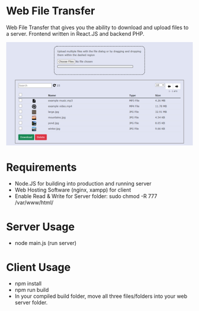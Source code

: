 # Web File Transfer
Web File Transfer that gives you the ability to download and upload files to a server. Frontend written in React.JS and backend PHP.

![](images/filetransfer.png)<br/>

# Requirements
- Node.JS for building into production and running server
- Web Hosting Software (nginx, xampp) for client
- Enable Read & Write for Server folder: sudo chmod -R 777 /var/www/html/

# Server Usage
- node main.js (run server)

# Client Usage
- npm install
- npm run build
- In your compiled build folder, move all three files/folders into your web server folder.